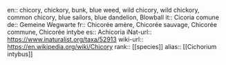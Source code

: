 en:: chicory, chickory, bunk, blue weed, wild chicory, wild chickory, common chicory, blue sailors, blue dandelion, Blowball
it:: Cicoria comune
de:: Gemeine Wegwarte
fr:: Chicorée amère, Chicorée sauvage, Chicorée commune, Chicorée intybe
es:: Achicoria
iNat-url:: https://www.inaturalist.org/taxa/52913
wiki-url:: https://en.wikipedia.org/wiki/Chicory
rank:: [[species]]
alias:: [[Cichorium intybus]]